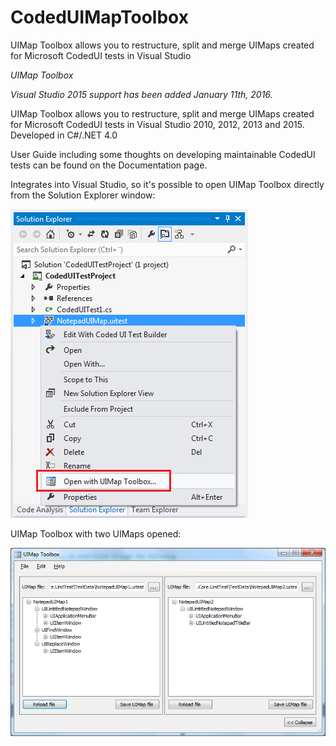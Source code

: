 # CodedUIMapToolbox
UIMap Toolbox allows you to restructure, split and merge UIMaps created for Microsoft CodedUI tests in Visual Studio

*UIMap Toolbox*

_Visual Studio 2015 support has been added January 11th, 2016._

UIMap Toolbox allows you to restructure, split and merge UIMaps created for Microsoft CodedUI tests in Visual Studio 2010, 2012, 2013 and 2015. Developed in C#/.NET 4.0

User Guide including some thoughts on developing maintainable CodedUI tests can be found on the Documentation page.

Integrates into Visual Studio, so it's possible to open UIMap Toolbox directly from the Solution Explorer window:

![UIMapToolboxContextMenu_VS2012](/UIMapToolboxContextMenu_VS2012.png)

UIMap Toolbox with two UIMaps opened:

![UIMapToolbox_2](/UIMapToolbox_2.png?raw=true)
